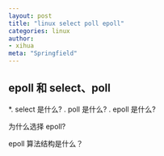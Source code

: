 ```yaml
---
layout: post
title: "linux select poll epoll"
categories: linux
author:
- xihua
meta: "Springfield"
---
```


## epoll 和 select、poll

*. select 是什么?
. poll 是什么?
. epoll 是什么?

为什么选择 epoll?

epoll 算法结构是什么？


